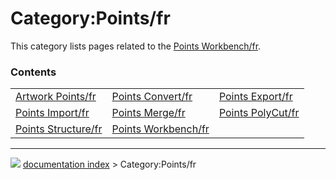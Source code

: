 # Category:Points/fr
This category lists pages related to the [Points Workbench/fr](Points_Workbench/fr.md).

### Contents

|     |     |     |
| --- | --- | --- |
| [Artwork Points/fr](Artwork_Points/fr.md) | [Points Convert/fr](Points_Convert/fr.md) | [Points Export/fr](Points_Export/fr.md) |
| [Points Import/fr](Points_Import/fr.md) | [Points Merge/fr](Points_Merge/fr.md) | [Points PolyCut/fr](Points_PolyCut/fr.md) |
| [Points Structure/fr](Points_Structure/fr.md) | [Points Workbench/fr](Points_Workbench/fr.md) |



---
![](images/Button_right.svg) [documentation index](../README.md) > Category:Points/fr
